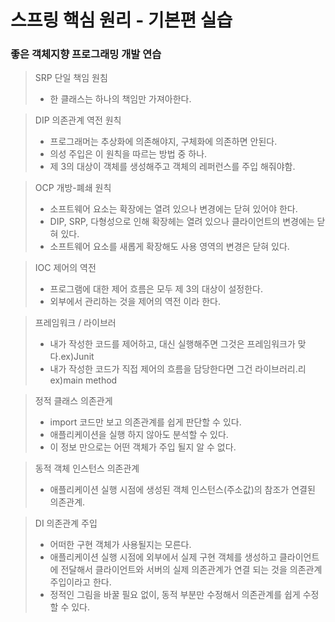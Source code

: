 # 스프링 핵심 원리 - 기본편 실습
### 좋은 객체지향 프로그래밍 개발 연습
> SRP 단일 책임 원침
> -  한 클래스는 하나의 책임만 가져아한다.

> DIP 의존관계 역전 원칙
> - 프로그래머는 추상화에 의존해야지, 구체화에 의존하면 안된다.
> - 의성 주입은 이 원칙을 따르는 방법 중 하나.
> - 제 3의 대상이 객체를 생성해주고 객체의 레퍼런스를 주입 해줘야함.


> OCP 개방-폐쇄 원칙
> - 소프트웨어 요소는 확장에는 열려 있으나 변경에는 닫혀 있어야 한다.
> - DIP, SRP, 다형성으로 인해 확장헤는 열려 있으나 클라이언트의 변경에는 닫혀 있다.
> - 소프트웨어 요소를 새롭게 확장해도 사용 영역의 변경은 닫혀 있다.

> IOC 제어의 역전
> - 프로그램에 대한 제어 흐름은 모두 제 3의 대상이 설정한다.
> - 외부에서 관리하는 것을 제어의 역전 이라 한다.

> 프레임워크 / 라이브러
> - 내가 작성한 코드를 제어하고, 대신 실행해주면 그것은 프레임워크가 맞다.ex)Junit
> - 내가 작성한 코드가 직접 제어의 흐름을 담당한다면 그건 라이브러리.리 ex)main method

> 정적 클래스 의존관게
> - import 코드만 보고 의존관계를 쉽게 판단할 수 있다. 
> - 애플리케이션을 실행 하지 않아도 분석할 수 있다.
> - 이 정보 만으로는 어떤 객체가 주입 될지 알 수 없다.

> 동적 객체 인스턴스 의존관계
> - 애플리케이션 실행 시점에 생성된 객체 인스턴스(주소값)의 참조가 연결된 의존관계.

> DI 의존관계 주입
> - 어떠한 구현 객체가 사용될지는 모른다.
> - 애플리케이션 실행 시점에 외부에서 실제 구현 객체를 생성하고 클라이언트에 전달해서 클라이언트와 서버의 실제 의존관계가 연결 되는 것을 의존관계 주입이라고 한다.
> - 정적인 그림을 바꿀 필요 없이, 동적 부분만 수정해서 의존관계를 쉽게 수정 할 수 있다.
 